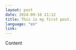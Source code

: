 ```yaml
---
layout: post
date: 2014-09-16 21:12
title: This is my first post.
language: "en"
link:
---
```


Content
